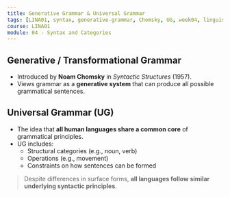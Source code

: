 ```yaml
---
title: Generative Grammar & Universal Grammar
tags: [LINA01, syntax, generative-grammar, Chomsky, UG, week04, linguistics]
course: LINA01
module: 04 - Syntax and Categories
---
```


## Generative / Transformational Grammar

- Introduced by **Noam Chomsky** in *Syntactic Structures* (1957).
- Views grammar as a **generative system** that can produce all possible grammatical sentences.

## Universal Grammar (UG)

- The idea that **all human languages share a common core** of grammatical principles.
- UG includes:
  - Structural categories (e.g., noun, verb)
  - Operations (e.g., movement)
  - Constraints on how sentences can be formed

> Despite differences in surface forms, **all languages follow similar underlying syntactic principles**.
